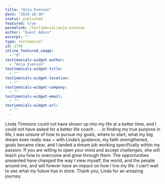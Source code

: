 ```yaml
---
title: "Anja Evenson"
date: "2019-10-30"
status: published
featured: true
permalink: /testimonial/anja-evenson
author: "Guest Admin"
excerpt: ""
type: testimonial
id: 2795
inline_featured_image:
  - "0"
testimonials-widget-author:
  - "Anja Evenson"
testimonials-widget-title:
  - ""
testimonials-widget-location:
  - ""
testimonials-widget-company:
  - ""
testimonials-widget-email:
  - ""
testimonials-widget-url:
  - ""
---
```


Linda Timmons could not have shown up into my life at a better time, and I could not have asked for a better life coach . . . in finding my true purpose in life, I was unsure of how to pursue my goals, where to start, what my big dream even really was ~ with Linda’s guidance, my faith strengthened, goals became clear, and I landed a dream job working specifically within my passion. If you are willing to open your mind and accept challenges, she will teach you how to overcome and grow through them. The opportunities presented have changed the way I view myself, the world, and the people around me, and will forever have an impact on how I live my life. I can’t wait to see what my future has in store. Thank you, Linda for an amazing journey.
